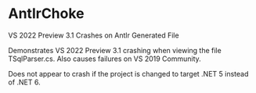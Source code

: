 # AntlrChoke
VS 2022 Preview 3.1 Crashes on Antlr Generated File

Demonstrates VS 2022 Preview 3.1 crashing when viewing the file TSqlParser.cs. Also causes failures on VS 2019 Community. 

Does not appear to crash if the project is changed to target .NET 5 instead of .NET 6.
